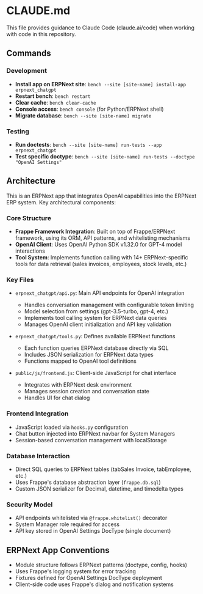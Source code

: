 # CLAUDE.md

This file provides guidance to Claude Code (claude.ai/code) when working with code in this repository.

## Commands

### Development
- **Install app on ERPNext site**: `bench --site [site-name] install-app erpnext_chatgpt`
- **Restart bench**: `bench restart`
- **Clear cache**: `bench clear-cache`
- **Console access**: `bench console` (for Python/ERPNext shell)
- **Migrate database**: `bench --site [site-name] migrate`

### Testing
- **Run doctests**: `bench --site [site-name] run-tests --app erpnext_chatgpt`
- **Test specific doctype**: `bench --site [site-name] run-tests --doctype "OpenAI Settings"`

## Architecture

This is an ERPNext app that integrates OpenAI capabilities into the ERPNext ERP system. Key architectural components:

### Core Structure
- **Frappe Framework Integration**: Built on top of Frappe/ERPNext framework, using its ORM, API patterns, and whitelisting mechanisms
- **OpenAI Client**: Uses OpenAI Python SDK v1.32.0 for GPT-4 model interactions
- **Tool System**: Implements function calling with 14+ ERPNext-specific tools for data retrieval (sales invoices, employees, stock levels, etc.)

### Key Files
- `erpnext_chatgpt/api.py`: Main API endpoints for OpenAI integration
  - Handles conversation management with configurable token limiting
  - Model selection from settings (gpt-3.5-turbo, gpt-4, etc.)
  - Implements tool calling system for ERPNext data queries
  - Manages OpenAI client initialization and API key validation

- `erpnext_chatgpt/tools.py`: Defines available ERPNext functions
  - Each function queries ERPNext database directly via SQL
  - Includes JSON serialization for ERPNext data types
  - Functions mapped to OpenAI tool definitions

- `public/js/frontend.js`: Client-side JavaScript for chat interface
  - Integrates with ERPNext desk environment
  - Manages session creation and conversation state
  - Handles UI for chat dialog

### Frontend Integration
- JavaScript loaded via `hooks.py` configuration
- Chat button injected into ERPNext navbar for System Managers
- Session-based conversation management with localStorage

### Database Interaction
- Direct SQL queries to ERPNext tables (tabSales Invoice, tabEmployee, etc.)
- Uses Frappe's database abstraction layer (`frappe.db.sql`)
- Custom JSON serializer for Decimal, datetime, and timedelta types

### Security Model
- API endpoints whitelisted via `@frappe.whitelist()` decorator
- System Manager role required for access
- API key stored in OpenAI Settings DocType (single document)

## ERPNext App Conventions
- Module structure follows ERPNext patterns (doctype, config, hooks)
- Uses Frappe's logging system for error tracking
- Fixtures defined for OpenAI Settings DocType deployment
- Client-side code uses Frappe's dialog and notification systems